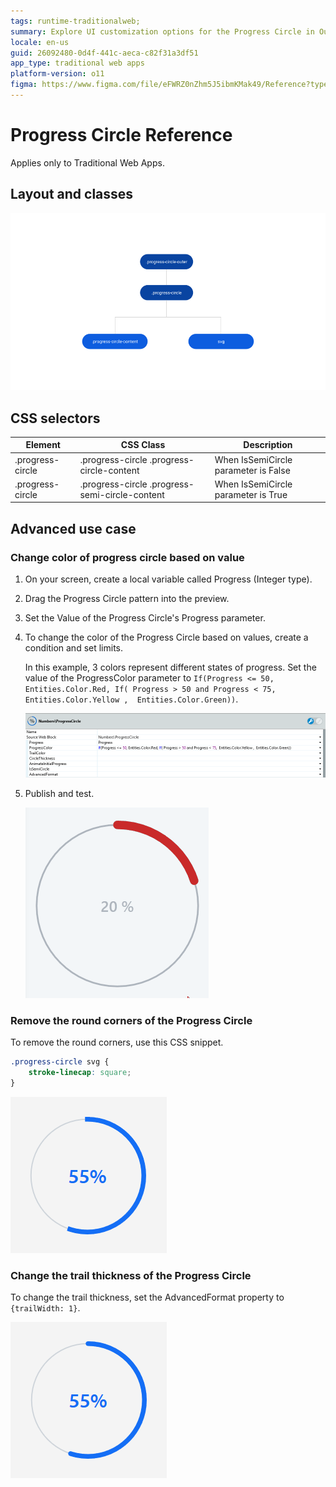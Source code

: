 ```yaml
---
tags: runtime-traditionalweb; 
summary: Explore UI customization options for the Progress Circle in OutSystems 11 (O11).
locale: en-us
guid: 26092480-0d4f-441c-aeca-c82f31a3df51
app_type: traditional web apps
platform-version: o11
figma: https://www.figma.com/file/eFWRZ0nZhm5J5ibmKMak49/Reference?type=design&node-id=615%3A541&mode=design&t=Cx8ecjAITJrQMvRn-1
---
```


# Progress Circle Reference

<div class="info" markdown="1">

Applies only to Traditional Web Apps.

</div>

## Layout and classes

![Diagram illustrating the layout and classes of the Progress Circle UI pattern for Traditional Web Apps](images/progresscircle-3-diag.png "Progress Circle Layout Diagram")

## CSS selectors

| **Element** |  **CSS Class** |  **Description**  |
| --- | --- | --- |
| .progress-circle | .progress-circle .progress-circle-content |  When IsSemiCircle parameter is False  |
| .progress-circle | .progress-circle .progress-semi-circle-content |  When IsSemiCircle parameter is True  |

## Advanced use case

### Change color of progress circle based on value

1. On your screen, create a local variable called Progress (Integer type).

1. Drag the Progress Circle pattern into the preview.

1. Set the Value of the Progress Circle's Progress parameter.

1. To change the color of the Progress Circle based on values, create a condition and set limits. 

    In this example, 3 colors represent different states of progress. Set the value of the ProgressColor parameter to `If(Progress <= 50, Entities.Color.Red, If( Progress > 50 and Progress < 75,  Entities.Color.Yellow ,  Entities.Color.Green))`.
    
    ![Screenshot showing how to set the Progress Circle color based on value conditions in Traditional Web Apps](images/progresscircle-4-ss.png "Progress Circle Color Change Example")

1. Publish and test.

    ![Animated GIF demonstrating the color change in the Progress Circle based on different value conditions](images/progresscircle-5-ss.gif "Progress Circle Color Change Demonstration")

### Remove the round corners of the Progress Circle

To remove the round corners, use this CSS snippet.

```css
.progress-circle svg {
    stroke-linecap: square;
}
```

![Screenshot displaying the Progress Circle with square corners after CSS modification to remove round corners](images/progresscircle-6-ss.png "Progress Circle Without Round Corners")

### Change the trail thickness of the Progress Circle

To change the trail thickness, set the AdvancedFormat property to `{trailWidth: 1}`.

![Screenshot showing the Progress Circle with a customized trail thickness using the AdvancedFormat property](images/progresscircle-7-ss.png "Progress Circle Trail Thickness Adjustment")
